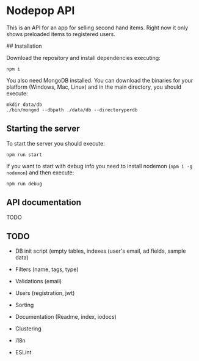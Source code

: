 # Nodepop API

This is an API for an app for selling second hand items. Right now it only shows preloaded items to registered users.

## Installation

Download the repository and install dependencies executing:

```shell
npm i
```

You also need MongoDB installed. You can download the binaries for your platform (Windows, Mac, Linux) and in the main directory, you should execute:

```shell
mkdir data/db
./bin/mongod --dbpath ./data/db --directoryperdb
```

## Starting the server

To start the server you should execute:

```shell
npm run start
```

If you want to start with debug info you need to install nodemon (`npm i -g nodemon`) and then execute:

```shell
npm run debug
```

## API documentation

TODO

## TODO

* DB init script (empty tables, indexes (user's email, ad fields, sample data)
* Filters (name, tags, type)
* Validations (email)
* Users (registration, jwt)
* Sorting
* Documentation (Readme, index, iodocs)
* Clustering

* i18n
* ESLint